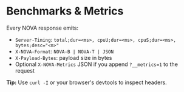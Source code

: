 # Benchmarks & Metrics

Every NOVA response emits:
- `Server-Timing`: `total;dur=<ms>, cpuU;dur=<ms>, cpuS;dur=<ms>, bytes;desc="<n>"`
- `X-NOVA-Format`: `NOVA-B | NOVA-T | JSON`
- `X-Payload-Bytes`: payload size in bytes
- Optional `X-NOVA-Metrics` JSON if you append `?__metrics=1` to the request

**Tip:** Use `curl -I` or your browser's devtools to inspect headers.
